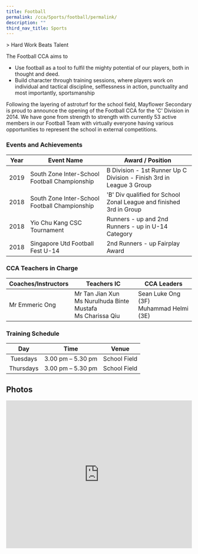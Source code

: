 ```yaml
---
title: Football
permalink: /cca/Sports/football/permalink/
description: ""
third_nav_title: Sports
---
```

&gt; Hard Work Beats Talent

The Football CCA aims to

*   Use football as a tool to fulfil the mighty potential of our players, both in thought and deed.
*   Build character through training sessions, where players work on individual and tactical discipline, selflessness in action, punctuality and most importantly, sportsmanship

Following the layering of astroturf for the school field, Mayflower Secondary is proud to announce the opening of the Football CCA for the 'C' Division in 2014. We have gone from strength to strength with currently 53 active members in our Football Team with virtually everyone having various opportunities to represent the school in external competitions.

### Events and Achievements

| Year | Event Name | Award / Position |
| --- | --- | --- |
| 2019 | South Zone Inter-School Football Championship | B Division - 1st&nbsp;Runner Up    C Division - Finish 3rd&nbsp;in League 3 Group |
| 2018 | South Zone Inter-School Football Championship | 'B' Div qualified for School Zonal League and finished 3rd in Group |
| 2018 | Yio Chu Kang CSC Tournament | Runners - up and 2nd Runners - up in U-14 Category |
| 2018 | Singapore Utd Football Fest U-14 | 2nd Runners - up  Fairplay Award |

### CCA Teachers in Charge

|Coaches/Instructors| Teachers IC 	| CCA Leaders 	|
|---	|---	|---|
|Mr Emmeric Ong| Mr Tan Jian Xun<br>Ms Nurulhuda Binte Mustafa<br>Ms Charissa Qiu	| Sean Luke Ong (3F)<br>Muhammad Helmi (3E) 	|

### Training Schedule

| Day 	| Time 	| Venue 	|
|:---:	|:---:	|:---:	|
| Tuesdays 	| 3.00 pm – 5.30 pm 	| School Field 	|
| Thursdays 	| 3.00 pm – 5.30 pm 	| School Field 	|

Photos
------
<iframe allowfullscreen="true" height="400" width="100%" frameborder="0" src="https://docs.google.com/presentation/d/e/2PACX-1vTXPlQ92ctCTTW5J-PXBxQXRSVQ9F24baISOIBowjtbP9FRm07T6rC69xGHuvXLbSo66dXVre5fUsSf/embed?start=false&amp;loop=false&amp;delayms=3000"></iframe>